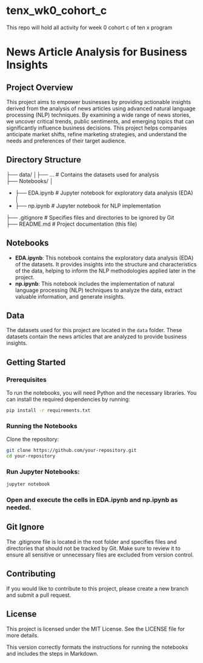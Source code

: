 # tenx_wk0_cohort_c
This repo will hold all activity for week 0 cohort c of ten x program

# News Article Analysis for Business Insights

## Project Overview

This project aims to empower businesses by providing actionable insights derived from the analysis of news articles using advanced natural language processing (NLP) techniques. By examining a wide range of news stories, we uncover critical trends, public sentiments, and emerging topics that can significantly influence business decisions. This project helps companies anticipate market shifts, refine marketing strategies, and understand the needs and preferences of their target audience.

## Directory Structure
├── data/ │├── ... # Contains the datasets used for analysis \
├── Notebooks/ │ 
-  ├── EDA.ipynb # Jupyter notebook for exploratory data analysis (EDA) │ 
-  ├── np.ipynb # Jupyter notebook for NLP implementation 

├── .gitignore # Specifies files and directories to be ignored by Git \
├── README.md # Project documentation (this file)

## Notebooks

- **EDA.ipynb**: This notebook contains the exploratory data analysis (EDA) of the datasets. It provides insights into the structure and characteristics of the data, helping to inform the NLP methodologies applied later in the project.
- **np.ipynb**: This notebook includes the implementation of natural language processing (NLP) techniques to analyze the data, extract valuable information, and generate insights.

## Data

The datasets used for this project are located in the `data` folder. These datasets contain the news articles that are analyzed to provide business insights.

## Getting Started

### Prerequisites

To run the notebooks, you will need Python and the necessary libraries. You can install the required dependencies by running:

```bash
pip install -r requirements.txt
```
### Running the Notebooks
Clone the repository:
```bash
git clone https://github.com/your-repository.git
cd your-repository
```
### Run Jupyter Notebooks:
```bash
jupyter notebook
```

### Open and execute the cells in EDA.ipynb and np.ipynb as needed.

## Git Ignore
The .gitignore file is located in the root folder and specifies files and directories that should not be tracked by Git. Make sure to review it to ensure all sensitive or unnecessary files are excluded from version control.

## Contributing
If you would like to contribute to this project, please create a new branch and submit a pull request.

## License
This project is licensed under the MIT License. See the LICENSE file for more details.

This version correctly formats the instructions for running the notebooks and includes the steps in Markdown.

